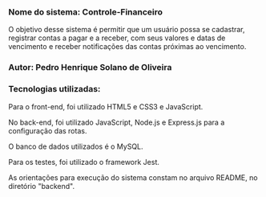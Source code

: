### Nome do sistema: Controle-Financeiro 

O objetivo desse sistema é permitir que um usuário possa se cadastrar, registrar contas a pagar e a receber, com seus valores e datas de vencimento e receber notificações das contas próximas ao vencimento.

### Autor: Pedro Henrique Solano de Oliveira

### Tecnologias utilizadas:

Para o front-end, foi utilizado HTML5 e CSS3 e JavaScript.

No back-end, foi utilizado JavaScript, Node.js e Express.js para a configuração das rotas.

O banco de dados utilizados é o MySQL.

Para os testes, foi utilizado o framework Jest.

As orientações para execução do sistema constam no arquivo README, no diretório "backend".
